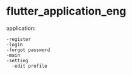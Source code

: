 # flutter_application_eng

application:
```
-register
-login
-forgot password
-main
-setting
  -edit profile
```
